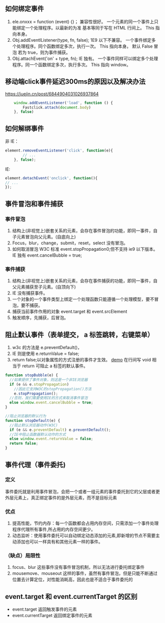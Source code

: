 ## 如何绑定事件

1. ele.onxxx = function (event) {}；
   兼容性很好。
   一个元素的同一个事件上只能绑定一个处理程序。以最新的为准
   基本等同于写在 HTML 行间上。
   This 指向本身。
2. Obj.addEventlListener(type, fn, false);
   1E9 以下不兼容。
   一个事件绑定多个处理程序。同个函数绑定多次，执行一次。
   This 指向本身。
   默认 False 冒泡
   若为 true，则为事件捕获。
3. Obj.attachEvent('on' + type, fn);
   IE 独有。
   一个事件同样可以绑定多个处理程序。同一个函数绑定多次，执行多次。
   This 指向 window。

## 移动端click事件延迟300ms的原因以及解决办法
<https://juejin.cn/post/6844904031026937864>

``` JavaScript
    window.addEventListener('load', function () {
        Fastclick.attach(document.body)
    }, false)
```

## 如何解绑事件

非 IE：

```JavaScript
element.removeEventListener('click', function(e){
        // ...
    }, false);
```

IE:

```JavaScript
element.detachEvent('onclick', function(){
// ...
});
```

## 事件冒泡和事件捕获

### 事件冒泡

1. 结构上(非视觉上)嵌套关系的元素，会存在事件冒泡的功能，即同一事件，自子元素冒泡向父元素。(自底向上)
2. Focus，blur，change，submit，reset，select 没有冒泡。
3. 如何取消冒泡
   W3C 标准 event.stopPropagation0;但不支持 ie9 以下版本。
   IE 独有 event.cancelBubble = true;

### 事件捕获

1. 结构上(非视觉上)嵌套关系的元素，会存在事件捕获的功能，即同一事件，自父元素捕获至子元素。(自顶向下)
2. IE 没有捕获事件。
3. 一个对象的一个事件类型上绑定一个处理函数只能遵循一个处理模型，要不冒泡，要不捕获。
4. 捕获当前事件作用的对象 event.target 和 event.srcElement
5. 触发顺序，先捕获，后冒泡。

## 阻止默认事件（表单提交， a 标签跳转，右键菜单）

1. w3c 的方法是 e.preventDefault()，
2. IE 则是使用 e.returnValue = false;
3. return false;以对象属性的方式注册的事件才生效。
   <a href=”javascript:void(false)”>demo</a> 在行间写 void 相当于 return 可阻止 a 标签的默认事件。

```JavaScript
function stopBubble(e) {
  //如果提供了事件对象，则这是一个非IE浏览器
  if (e && e.stopPropagation)
    //因此它支持W3C的stopPropagation()方法
    e.stopPropagation();
  //否则，我们需要使用IE的方式来取消事件冒泡
  else window.event.cancelBubble = true;
}
```

```js
//阻止浏览器的默认行为
function stopDefault(e) {
  //阻止默认浏览器动作(W3C)
  if (e && e.preventDefault) e.preventDefault();
  //IE中阻止函数器默认动作的方式
  else window.event.returnValue = false;
  return false;
}
```

## 事件代理（事件委托)

### 定义

事件委托就是利用事件冒泡，会把一个或者一组元素的事件委托到它的父层或者更外层元素上，真正绑定事件的是外层元素，而不是目标元素

### 优点

1. 提高性能，节约内存：每一个函数都会占用内存空间，只需添加一个事件处理程序代理所有事件,所占用的内存空间更少。
2. 动态监听：使用事件委托可以自动绑定动态添加的元素,即新增的节点不需要主动添加也可以一样具有和其他元素一样的事件。

### （缺点）局限性

1. focus、blur 这些事件没有事件冒泡机制，所以无法进行委托绑定事件
2. mousemove、mouseout 这样的事件，虽然有事件冒泡，但是只能不断通过位置去计算定位，对性能消耗高，因此也是不适合于事件委托的

## event.target 和 event.currentTarget 的区别

- event.target 返回触发事件的元素
- event.currentTarget 返回绑定事件的元素
